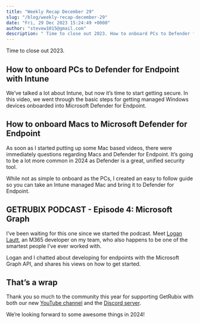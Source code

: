 ```yaml
---
title: "Weekly Recap December 29"
slug: "/blog/weekly-recap-december-29"
date: "Fri, 29 Dec 2023 15:24:49 +0000"
author: "stevew1015@gmail.com"
description: " Time to close out 2023. How to onboard PCs to Defender for Endpoint with Intune We’ve talked a lot about Intune, but now it’s time to start getting secure. In this video, we went through the basic steps for getting managed"
---
```


Time to close out 2023.

How to onboard PCs to Defender for Endpoint with Intune
-------------------------------------------------------

We’ve talked a lot about Intune, but now it’s time to start getting secure. In this video, we went through the basic steps for getting managed Windows devices onboarded into Microsoft Defender for Endpoint.

How to onboard Macs to Microsoft Defender for Endpoint
------------------------------------------------------

As soon as I started putting up some Mac based videos, there were immediately questions regarding Macs and Defender for Endpoint. It’s going to be a lot more common in 2024 as Defender is a great, unified security tool.

While not as simple to onboard as the PCs, I created an easy to follow guide so you can take an Intune managed Mac and bring it to Defender for Endpoint.

GETRUBIX PODCAST - Episode 4: Microsoft Graph
---------------------------------------------

I’ve been waiting for this one since we started the podcast. Meet [Logan Lautt](https://www.linkedin.com/in/logan-lautt-091b59b8/), an M365 developer on my team, who also happens to be one of the smartest people I’ve ever worked with.

Logan and I chatted about developing for endpoints with the Microsoft Graph API, and shares his views on how to get started.

That’s a wrap
-------------

Thank you so much to the community this year for supporting GetRubix with both our new [YouTube channel](https://www.youtube.com/@getrubix9986) and the [Discord server](https://discord.gg/getrubix).

We’re looking forward to some awesome things in 2024!